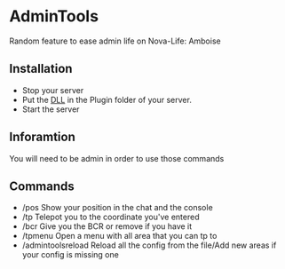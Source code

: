 # AdminTools
Random feature to ease admin life on Nova-Life: Amboise

## Installation

- Stop your server
- Put the [DLL](https://github.com/Antoniofo/AdminTools/releases) in the Plugin folder of your server.
- Start the server

## Inforamtion

You will need to be admin in order to use those commands

## Commands

- /pos            Show your position in the chat and the console
- /tp <x> <y> <z> Telepot you to the coordinate you've entered
- /bcr            Give you the BCR or remove if you have it
- /tpmenu	  Open a menu with all area that you can tp to
- /admintoolsreload Reload all the config from the file/Add new areas if your config is missing one
